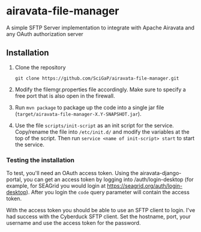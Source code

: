 # airavata-file-manager

A simple SFTP Server implementation to integrate with Apache Airavata and any
OAuth authorization server

## Installation

1. Clone the repository

   ```
   git clone https://github.com/SciGaP/airavata-file-manager.git
   ```

2. Modify the filemgr.properties file accordingly. Make sure to specify a free
   port that is also open in the firewall.

3. Run `mvn package` to package up the code into a single jar file
   (`target/airavata-file-manager-X.Y-SNAPSHOT.jar`).

4. Use the file `scripts/init-script` as an init script for the service.
   Copy/rename the file into `/etc/init.d/` and modify the variables at the top
   of the script. Then run `service <name of init-script> start` to start the
   service.

### Testing the installation

To test, you'll need an OAuth access token. Using the airavata-django-portal,
you can get an access token by logging into /auth/login-desktop (for example,
for SEAGrid you would login at <https://seagrid.org/auth/login-desktop>). After
you login the `code` query parameter will contain the access token.

With the access token you should be able to use an SFTP client to login. I've
had success with the Cyberduck SFTP client. Set the hostname, port, your
username and use the access token for the password.
